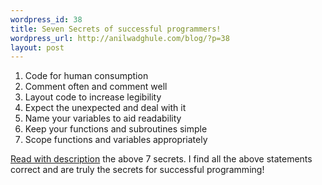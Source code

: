 ```yaml
--- 
wordpress_id: 38
title: Seven Secrets of successful programmers!
wordpress_url: http://anilwadghule.com/blog/?p=38
layout: post
---
```

<ol> <li>Code for human consumption</li> <li>Comment often and comment well</li> <li>Layout code to increase legibility</li> <li>Expect the unexpected and deal with it</li> <li>Name your variables to aid readability</li> <li>Keep your functions and subroutines simple</li> <li>Scope functions and variables appropriately</li></ol> <p><a href="http://www.merrioncomputing.com/Programming/7Secrets.htm">Read with description</a> the above 7 secrets. I find all the above statements correct and are truly the secrets for successful programming!</p>

